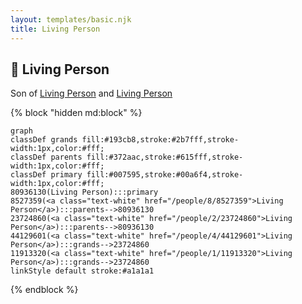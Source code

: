```yaml
---
layout: templates/basic.njk
title: Living Person
---
```

## 🔵 Living Person

Son of [Living Person](/people/2/23724860) and [Living Person](/people/8/8527359)

{% block "hidden md:block" %}
```mermaid
graph
classDef grands fill:#193cb8,stroke:#2b7fff,stroke-width:1px,color:#fff;
classDef parents fill:#372aac,stroke:#615fff,stroke-width:1px,color:#fff;
classDef primary fill:#007595,stroke:#00a6f4,stroke-width:1px,color:#fff;
80936130(Living Person):::primary
8527359(<a class="text-white" href="/people/8/8527359">Living Person</a>):::parents-->80936130
23724860(<a class="text-white" href="/people/2/23724860">Living Person</a>):::parents-->80936130
44129601(<a class="text-white" href="/people/4/44129601">Living Person</a>):::grands-->23724860
11913320(<a class="text-white" href="/people/1/11913320">Living Person</a>):::grands-->23724860
linkStyle default stroke:#a1a1a1
```
{% endblock %}
